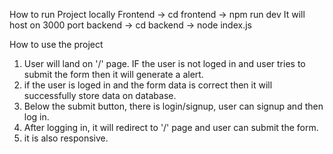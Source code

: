 How to run Project locally
   Frontend -> cd frontend 
            -> npm run dev
   It will host on 3000 port
   backend -> cd backend
           -> node index.js

How to use the project 
   1. User will land on '/' page. IF the user is not loged in and user tries to submit the form then it will generate a alert.
   2. if the user is loged in and the form data is correct then it will successfully store data on database.
   3. Below the submit button, there is login/signup, user can signup and then log in.
   4. After logging in, it will redirect to '/' page and user can submit the form.
   5. it is also responsive.
